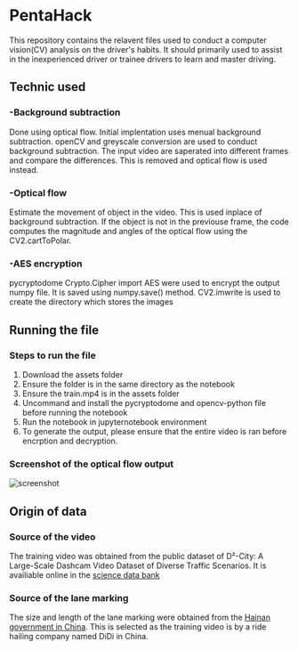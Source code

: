 # PentaHack
This repository contains the relavent files used to conduct a computer vision(CV) analysis on the driver's habits. It should primarily used to assist in the inexperienced driver or trainee drivers to learn and master driving.

## Technic used
### -Background subtraction
Done using optical flow. Initial implentation uses menual background subtraction. openCV and greyscale conversion are used to conduct background subtraction. The input video are saperated into different frames and compare the differences. This is removed and optical flow is used instead.

### -Optical flow
Estimate the movement of object in the video. This is used inplace of background subtraction. If the object is not in the previouse frame, the code computes the magnitude and angles of the optical flow using the CV2.cartToPolar.

### -AES encryption
pycryptodome Crypto.Cipher import AES were used to encrypt the output numpy file. It is saved using numpy.save() method. CV2.imwrite is used to create the directory which stores the images

## Running the file
### Steps to run the file
1. Download the assets folder
2. Ensure the folder is in the same directory as the notebook
3. Ensure the train.mp4 is in the assets folder
4. Uncommand and install the pycryptodome and opencv-python file before running the notebook
5. Run the notebook in jupyternotebook environment
6. To generate the output, please ensure that the entire video is ran before encrption and decryption.

### Screenshot of the optical flow output
![screenshot](https://github.com/adityavp99/PentaHack/blob/main/output/image.png?raw=true)

## Origin of data
### Source of the video
The training video was obtained from the public dataset of D²-City: A Large-Scale Dashcam Video Dataset of Diverse Traffic Scenarios. It is availiable online in the [science data bank](https://www.scidb.cn/en/detail?dataSetId=804399692560465920)

### Source of the lane marking
The size and length of the lane marking were obtained from the [Hainan government in China](http://www.orac.hainan.gov.cn/ggxxbzml2016/GB5768.3-2009.pdf). This is selected as the training video is by a ride hailing company named DiDi in China.
